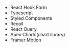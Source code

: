 - React Hook Form
- Typescript
- Styled Components
- Recoil
- React Query
- Apex Charts(chart library)
- Framer Motion
